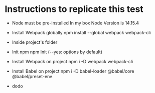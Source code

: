 # Instructions to replicate this test

* Node must be pre-installed
In my box Node Version is 14.15.4

* Install Webpack globally
npm install --global webpack webpack-cli

* Inside project's folder

* Init npm
npm Init
(--yes: options by default)

* Install Webpack on project
npm i -D webpack webpack-cli

* Install Babel on project
npm i -D babel-loader @babel/core @babel/preset-env

* dodo